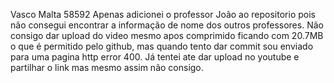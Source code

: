 Vasco Malta 58592
Apenas adicionei o professor João ao repositorio pois não consegui encontrar a informação de nome dos outros professores.
Não consigo dar upload do video mesmo apos comprimido ficando com 20.7MB o que é permitido pelo github, mas quando tento dar commit sou enviado para uma pagina http error 400. Já tentei ate dar upload no youtube e partilhar o link mas mesmo assim não consigo.
